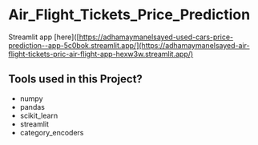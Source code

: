 # Air_Flight_Tickets_Price_Prediction
Streamlit app [here]([https://adhamaymanelsayed-used-cars-price-prediction--app-5c0bok.streamlit.app/](https://adhamaymanelsayed-air-flight-tickets-pric-air-flight-app-hexw3w.streamlit.app/)

## Tools used in this Project?

* numpy
* pandas
* scikit_learn
* streamlit
* category_encoders
